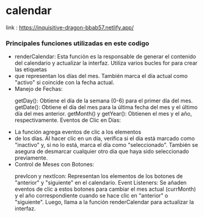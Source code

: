 # calendar

link : 
https://inquisitive-dragon-bbab57.netlify.app/

<h3>Principales funciones utilizadas en este codigo</h3>

<ul>
<li>
renderCalendar: Esta función es la responsable de generar el contenido del calendario y actualizar la interfaz. Utiliza varios bucles for para crear las etiquetas <li> que representan los días del mes. También marca el día actual como "activo" si coincide con la fecha actual.
</li>
<li>
Manejo de Fechas:

getDay(): Obtiene el día de la semana (0-6) para el primer día del mes.
getDate(): Obtiene el día del mes para la última fecha del mes y el último día del mes anterior.
getMonth() y getYear(): Obtienen el mes y el año, respectivamente.
Eventos de Clic en Días:
</li>

<li>
La función agrega eventos de clic a los elementos <li> de los días. Al hacer clic en un día, verifica si el día está marcado como "inactivo" y, si no lo está, marca el día como "seleccionado". También se asegura de desmarcar cualquier otro día que haya sido seleccionado previamente.
</li>

<li>
Control de Meses con Botones:

prevIcon y nextIcon: Representan los elementos de los botones de "anterior" y "siguiente" en el calendario.
Event Listeners: Se añaden eventos de clic a estos botones para cambiar el mes actual (currMonth) y el año correspondiente cuando se hace clic en "anterior" o "siguiente". Luego, llama a la función renderCalendar para actualizar la interfaz.
</li>
  
</ul>

